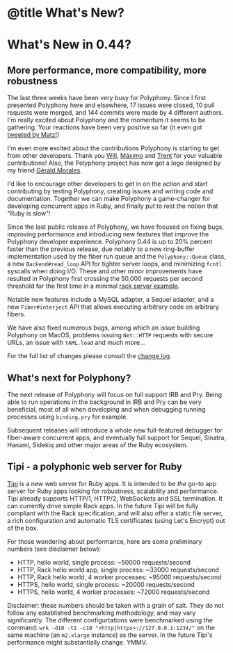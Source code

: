 # @title What's New?

# What's New in 0.44?

## More performance, more compatibility, more robustness

The last three weeks have been very busy for Polyphony. Since I first presented
Polyphony here and elsewhere, 17 issues were closed, 10 pull requests were
merged, and 144 commits were made by 4 different authors. I'm really
excited about Polyphony and the momentum it seems to be gathering. Your
reactions have been very positive so far (it even got [tweeted by
Matz!](https://twitter.com/yukihiro_matz/status/1279289318083715073))

I'm even more excited about the contributions Polyphony is starting to get from
other developers. Thank you [Will](https://github.com/wjordan),
[Máximo](https://github.com/ElMassimo) and [Trent](https://github.com/misfo) for
your valuable contributions! Also, the Polyphony project has now got a logo
designed by my friend [Gérald Morales](https://webocube.com/).

I'd like to encourage other developers to get in on the action and start
contributing by testing Polyphony, creating issues and writing code and
documentation. Together we can make Polyphony a game-changer for developing
concurrent apps in Ruby, and finally put to rest the notion that "Ruby is slow"!

Since the last public release of Polyphony, we have focused on fixing bugs,
improving performance and introducing new features that improve the Polyphony
developer experience. Polyphony 0.44 is up to 20% percent faster than the
previous release, due notably to a new ring-buffer implementation used by the
fiber run queue and the `Polyphony::Queue` class, a new `Backend#read_loop` API
for tighter server loops, and minimizing `fcntl` syscalls when doing I/O. These
and other minor improvements have resulted in Polyphony first crossing the
50,000 requests per second threshold for the first time in a minimal [rack
server
example](https://github.com/digital-fabric/polyphony/blob/master/examples/io/xx-rack_server.rb).

Notable new features include a MySQL adapter, a Sequel adapter, and a new
`Fiber#interject` API that allows executing arbitrary code on arbitrary fibers.

We have also fixed numerous bugs, among which an issue building Polyphony on
MacOS, problems issuing `Net::HTTP` requests with secure URLs, an issue with
`YAML.load` and much more...

For the full list of changes please consult the [change log](https://github.com/digital-fabric/polyphony/blob/master/CHANGELOG.md).

## What's next for Polyphony?

The next release of Polyphony will focus on full support IRB and Pry. Being able
to run operations in the background in IRB and Pry can be very beneficial, most
of all when developing and when debugging running processes using `binding.pry`
for example.

Subsequent releases will introduce a whole new full-featured debugger for
fiber-aware concurrent apps, and eventually full support for Sequel, Sinatra,
Hanami, Sidekiq and other major areas of the Ruby ecosystem.

## Tipi - a polyphonic web server for Ruby

[Tipi](https://github.com/digital-fabric/tipi) is a new web server for Ruby
apps. It is intended to be *the* go-to app server for Ruby apps looking for
robustness, scalability and performance. Tipi already supports HTTP/1, HTTP/2,
WebSockets and SSL termination. It can currently drive simple Rack apps. In the
future Tipi will be fully compliant with the Rack specification, and will also
offer a static file server, a rich configuration  and automatic TLS certificates
(using Let's Encrypt) out of the box.

For those wondering about performance, here are some preliminary numbers (see
disclaimer below):

- HTTP, hello world, single process: ~50000 requests/second
- HTTP, Rack hello world app, single process: ~33000 requests/second
- HTTP, Rack hello world, 4 worker processes: ~95000 requests/second
- HTTPS, hello world, single process: ~20000 requests/second
- HTTPS, hello world, 4 worker processes: ~72000 requests/second

Disclaimer: these numbers should be taken with a grain of salt. They do not
follow any established benchmarking methodology, and may vary significantly. The
different configurtations were benchmarked using the command: `wrk -d10 -t1 -c10
"<http|https>://127.0.0.1:1234/"` on the same machine (an `m2.xlarge` instance)
as the server. In the future Tipi's performance might substantially change. YMMV.